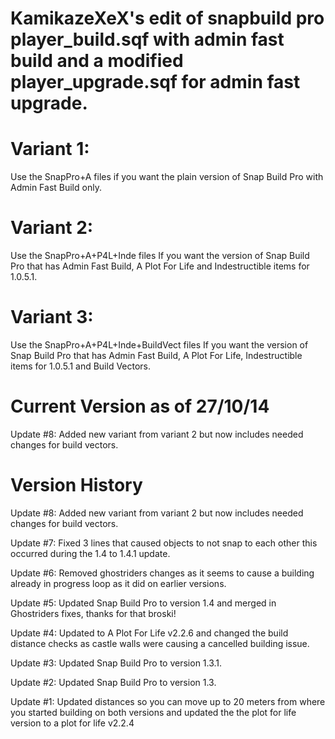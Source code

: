 KamikazeXeX's edit of snapbuild pro player_build.sqf with admin fast build and a modified player_upgrade.sqf for admin fast upgrade.
======================================================================================================================================

Variant 1:
==================
Use the SnapPro+A files if you want the plain version of Snap Build Pro with Admin Fast Build only.

Variant 2:
==================
Use the SnapPro+A+P4L+Inde files If you want the version of Snap Build Pro that has Admin Fast Build, A Plot For Life and Indestructible items for 1.0.5.1.

Variant 3:
==================
Use the SnapPro+A+P4L+Inde+BuildVect files If you want the version of Snap Build Pro that has Admin Fast Build, A Plot For Life, Indestructible items for 1.0.5.1 and Build Vectors.

Current Version as of 27/10/14
==================
Update #8: Added new variant from variant 2 but now includes needed changes for build vectors.

Version History
==================

Update #8: Added new variant from variant 2 but now includes needed changes for build vectors.

Update #7: Fixed 3 lines that caused objects to not snap to each other this occurred during the 1.4 to 1.4.1 update.

Update #6: Removed ghostriders changes as it seems to cause a building already in progress loop as it did on earlier versions.

Update #5: Updated Snap Build Pro to version 1.4 and merged in Ghostriders fixes, thanks for that broski!

Update #4: Updated to A Plot For Life v2.2.6 and changed the build distance checks as castle walls were causing a cancelled building issue.

Update #3: Updated Snap Build Pro to version 1.3.1.

Update #2: Updated Snap Build Pro to version 1.3.

Update #1: Updated distances so you can move up to 20 meters from where you started building on both versions and updated the the plot for life version to a plot for life v2.2.4